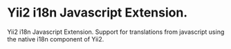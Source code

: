 # Yii2 i18n Javascript Extension.
Yii2 i18n Javascript Extension. Support for translations from javascript using the native i18n component of Yii2.
